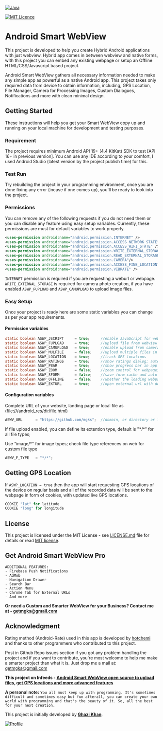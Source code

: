 [![Java](https://forthebadge.com/images/badges/made-with-java.svg)](https://github.com/mgks/Android-SmartWebView)

[![MIT Licence](https://badges.frapsoft.com/os/mit/mit.svg?v=103)](https://opensource.org/licenses/mit-license.php)

# Android Smart WebView
This project is developed to help you create Hybrid Android applications with just webview. Hybrid app comes in between webview and native forms, with this project you can embed any existing webpage or setup an Offline HTML/CSS/Javascript based project.

Android Smart WebView gathers all necessary information needed to make any simple app as powerful as a native Android app. This project takes only required data from device to obtain information, including, GPS Location, File Manager, Camera for Processing Images, Custom Dialogues, Notifications and more with clean minimal design.

## Getting Started
These instructions will help you get your Smart WebView copy up and running on your local machine for development and testing purposes.

### Requirement
The project requires minimum Android API 19+ (4.4 KitKat) SDK to test [API 16+ in previous version]. You can use any IDE according to your comfort, I used Android Studio (latest version by the project publish time) for this.

### Test Run
Try rebuilding the project in your programming environment, once you are done fixing any error (incase if one comes up), you'll be ready to look into the project.

### Permissions
You can remove any of the following requests if you do not need them or you can disable any feature using easy setup variables. Currently, these permissions are must for default variables to work properly.
```xml
<uses-permission android:name="android.permission.INTERNET" />
<uses-permission android:name="android.permission.ACCESS_NETWORK_STATE" />
<uses-permission android:name="android.permission.ACCESS_WIFI_STATE" />
<uses-permission android:name="android.permission.WRITE_EXTERNAL_STORAGE"/>
<uses-permission android:name="android.permission.READ_EXTERNAL_STORAGE" />
<uses-permission android:name="android.permission.CAMERA"/>
<uses-permission android:name="android.permission.ACCESS_FINE_LOCATION" />
<uses-permission android:name="android.permission.VIBRATE" />
```
`INTERNET` permission is required if you are requesting a weburl or webpage.
`WRITE_EXTERNAL_STORAGE` is required for camera photo creation, if you have enabled `ASWP_FUPLOAD` and `ASWP_CAMUPLOAD` to upload image files.

### Easy Setup
Once your project is ready here are some static variables you can change as per your app requirements.

#### Permission variables
```java
static boolean ASWP_JSCRIPT     = true;     //enable JavaScript for webview
static boolean ASWP_FUPLOAD     = true;     //upload file from webview
static boolean ASWP_CAMUPLOAD   = true;     //enable upload from camera for photos
static boolean ASWP_MULFILE     = false;    //upload multiple files in webview
static boolean ASWP_LOCATION    = true;     //track GPS locations
static boolean ASWP_RATINGS     = true;     //show ratings dialog; auto configured, edit method get_rating() for customizations
static boolean ASWP_PBAR        = true;     //show progress bar in app
static boolean ASWP_ZOOM        = false;    //zoom control for webpages view
static boolean ASWP_SFORM       = false;    //save form cache and auto-fill information
static boolean ASWP_OFFLINE     = false;    //whether the loading webpages are offline or online
static boolean ASWP_EXTURL      = true;     //open external url with default browser instead of app webview
```

#### Configuration variables
Complete URL of your website, landing page or local file as (file:///android_res/dir/file.html)
```java
ASWV_URL      = "https://github.com/mgks";	//domain, or directory or locating to any root file
```

If file upload enabled, you can define its extention type, default is "\*/\*" for all file types;

Use "image/*" for image types; check file type references on web for custom file type
```java
ASWV_F_TYPE   = "*/*";
```

## Getting GPS Location
If `ASWP_LOCATION = true` then the app will start requesting GPS locations of the device on regular basis and all of the recorded data will be sent to the webpage in form of cookies, with updated live GPS locations.
```java
COOKIE "lat" for latitude
COOKIE "long" for longitude
```

## License
This project is licensed under the MIT License - see [LICENSE.md](LICENSE.md) file for details or read [MIT license](https://opensource.org/licenses/MIT).


## Get Android Smart WebView Pro
```
ADDITIONAL FEATURES:
- Firebase Push Notifications
- AdMob
- Navigation Drawer
- Search Bar
- Action Menu
- Chrome Tab for External URLs
- And more
```
**Or need a Custom and Smarter WebView for your Business? Contact me at - getmgks@gmail.com**


## Acknowledgment
Rating method (Android-Rate) used in this app is developed by [hotchemi](https://github.com/hotchemi) and thanks to other programmers who contributed to this project.

Post in Github Repo issues section if you got any problem handling the project and if you want to contribute, you're most welcome to help me make a smarter project than what it is.
Just drop me a mail at: [getmgks@gmail.com](mailto:getmgks@gmail.com)

**This project on Infeeds - [Android Smart WebView open source to upload files, get GPS locations and more advanced features](https://infeeds.com/d/CODEmgks/25019/android-smart-webview-open-source-upload)**

**A personal note:** `You all must keep up with programming. It's sometimes difficult and sometimes easy but fun afterall, you can create your own world with programming and that's the beauty of it. So, all the best for your next creation.`

This project is initially developed by **[Ghazi Khan](https://mgks.infeeds.com)**.

[![Profile](https://forthebadge.com/images/badges/built-with-love.svg)](https://github.com/mgks)
